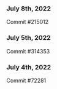 ### July 8th, 2022

Commit #215012

### July 5th, 2022

Commit #314353


### July 4th, 2022

Commit #72281
